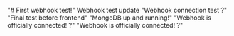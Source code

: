 "# First webhook test!" 
W e b h o o k   t e s t   u p d a t e  
 "Webhook connection test ?" 
"Final test before frontend" 
"MongoDB up and running!" 
"Webhook is officially connected! ?" 
"Webhook is officially connected! ?" 
